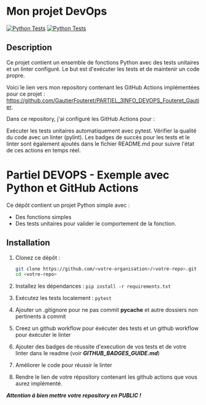 # Mon projet DevOps

[![Python Tests](https://github.com/GautierFouteret/PARTIEL_3INFO_DEVOPS_Fouteret_Gautier/actions/workflows/python-tests.yml/badge.svg)](https://github.com/GautierFouteret/PARTIEL_3INFO_DEVOPS_Fouteret_Gautier/actions/workflows/python-tests.yml)
[![Python Tests](https://github.com/GautierFouteret/PARTIEL_3INFO_DEVOPS_Fouteret_Gautier/actions/workflows/python-tests.yml/badge.svg)](https://github.com/GautierFouteret/PARTIEL_3INFO_DEVOPS_Fouteret_Gautier/actions/workflows/python-tests.yml)

## Description

Ce projet contient un ensemble de fonctions Python avec des tests unitaires et un linter configuré. Le but est d'exécuter les tests et de maintenir un code propre.

Voici le lien vers mon repository contenant les GitHub Actions implémentées pour ce projet : https://github.com/GautierFouteret/PARTIEL_3INFO_DEVOPS_Fouteret_Gautier.

Dans ce repository, j'ai configuré les GitHub Actions pour :

Exécuter les tests unitaires automatiquement avec pytest.
Vérifier la qualité du code avec un linter (pylint).
Les badges de succès pour les tests et le linter sont également ajoutés dans le fichier README.md pour suivre l'état de ces actions en temps réel.

# Partiel DEVOPS - Exemple avec Python et GitHub Actions

Ce dépôt contient un projet Python simple avec :

- Des fonctions simples
- Des tests unitaires pour valider le comportement de la fonction.

## Installation

1. Clonez ce dépôt :
   ```bash
   git clone https://github.com/<votre-organisation>/<votre-repo>.git
   cd <votre-repo>

2. Installez les dépendances :
```pip install -r requirements.txt```

3. Exécutez les tests localement :
```pytest```

4. Ajouter un .gitignore pour ne pas commit __pycache__ et autre dossiers non pertinents à commit 

4. Creez un github workflow pour éxécuter des tests et  un github workflow pour éxécuter le linter 

5. Ajouter des badges de réussite d'execution de vos tests et de votre linter dans le readme (voir ***GITHUB_BADGES_GUIDE.md***)

6. Améliorer le code pour réussir le linter

7. Rendre le lien de votre répository contenant les github actions que vous aurez implémenté. 

***Attention à bien mettre votre repository en PUBLIC !***
